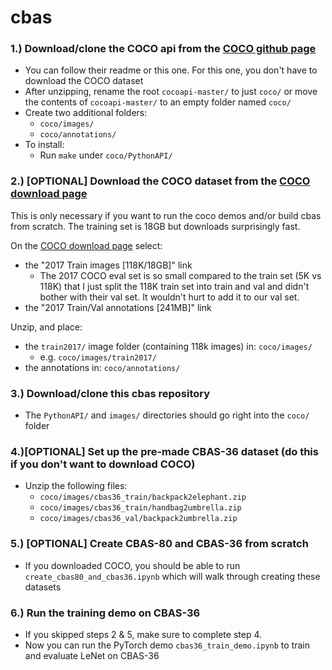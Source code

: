 # cbas
### 1.) Download/clone the COCO api from the <a href=https://github.com/cocodataset/cocoapi>COCO github page</a>
* You can follow their readme or this one.  For this one, you don't have to download the COCO dataset
* After unzipping, rename the root `cocoapi-master/` to just `coco/` or move the contents of `cocoapi-master/` to an empty folder named `coco/`
* Create two additional folders:
  * `coco/images/`
  * `coco/annotations/`
* To install:
  * Run `make` under `coco/PythonAPI/`

### 2.) [OPTIONAL] Download the COCO dataset from the <a href=http://cocodataset.org/#download>COCO download page</a>

This is only necessary if you want to run the coco demos and/or build cbas from scratch.  The training set is 18GB but downloads surprisingly fast.

On the <a href=http://cocodataset.org/#download>COCO download page</a> select: 
* the "2017 Train images [118K/18GB]" link
  * The 2017 COCO eval set is so small compared to the train set (5K vs 118K) that I just split the 118K train set into train and val and didn't bother with their val set.  It wouldn't hurt to add it to our val set.
* the "2017 Train/Val annotations [241MB]" link

Unzip, and place:
* the `train2017/` image folder (containing 118k images) in: `coco/images/`
    * e.g. `coco/images/train2017/`
* the annotations in: `coco/annotations/`

### 3.) Download/clone this cbas repository
* The `PythonAPI/` and `images/` directories should go right into the `coco/` folder

### 4.)[OPTIONAL] Set up the pre-made CBAS-36 dataset (do this if you don't want to download COCO)
* Unzip the following files:
    * `coco/images/cbas36_train/backpack2elephant.zip`
    * `coco/images/cbas36_train/handbag2umbrella.zip`
    * `coco/images/cbas36_val/backpack2umbrella.zip`
    
### 5.) [OPTIONAL] Create CBAS-80 and CBAS-36 from scratch
* If you downloaded COCO, you should be able to run `create_cbas80_and_cbas36.ipynb` which will walk through creating these datasets


### 6.) Run the training demo on CBAS-36
* If you skipped steps 2 & 5, make sure to complete step 4.
* Now you can run the PyTorch demo `cbas36_train_demo.ipynb` to train and evaluate LeNet on CBAS-36
